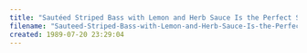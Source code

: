 ```yaml
---
title: "Sautéed Striped Bass with Lemon and Herb Sauce Is the Perfect Summer Dinner"
filename: "Sauteed-Striped-Bass-with-Lemon-and-Herb-Sauce-Is-the-Perfect-Summer-Dinner"
created: 1989-07-20 23:29:04
---
```

